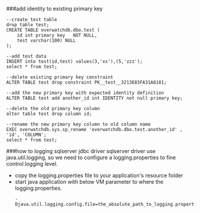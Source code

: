 ###add identity to existing primary key
```
--create test table
drop table test;
CREATE TABLE overwatchdb.dbo.test (
	id int primary key   NOT NULL,
	test varchar(100) NULL
);

--add test data
INSERT into test(id,test) values(3,'xx'),(5,'zzz');
select * from test;

--delete existing primary key constraint
ALTER TABLE test drop constraint PK__test__3213E83FA31A8181;

--add the new primary key with expected identity definition
ALTER TABLE test add another_id int IDENTITY not null primary key;

--delete the old primary key column
alter table test drop column id;

--rename the new primary key column to old column name
EXEC overwatchdb.sys.sp_rename 'overwatchdb.dbo.test.another_id' , 'id', 'COLUMN';
select * from test;
```

###how to logging sqlserver jdbc driver
sqlserver driver use java.util.logging, so we need to configure a logging.properties to fine control
logging level.

- copy the logging.properties file to your application's resource folder
- start java application with below VM parameter to where the logging.properties.
  ```
  -Djava.util.logging.config.file=the_absolute_path_to_logging.properties
  ```
